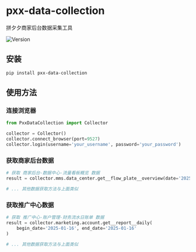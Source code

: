 # pxx-data-collection
拼夕夕商家后台数据采集工具

![Version](https://img.shields.io/badge/Version-v1.0.1-green)

## 安装
```bash
pip install pxx-data-collection
```

## 使用方法
### 连接浏览器
```python
from PxxDataCollection import Collector

collector = Collector()
collector.connect_browser(port=9527)
collector.login(username='your_username', password='your_password')
```

### 获取商家后台数据
```python
# 获取 商家后台-数据中心-流量看板概览 数据
result = collector.mms.data_center.get__flow_plate__overview(date='2025-01-18')

# ... 其他数据获取方法与上面类似
```

### 获取推广中心数据
```python
# 获取 推广中心-账户管理-财务流水日账单 数据
result = collector.marketing.account.get__report__daily(
    begin_date='2025-01-16', end_date='2025-01-16'
)

# ... 其他数据获取方法与上面类似
```